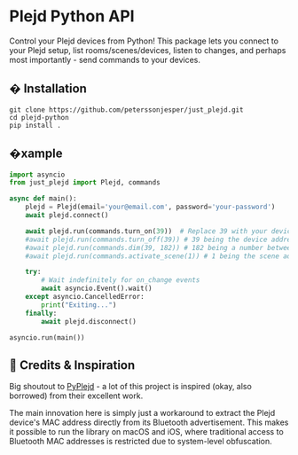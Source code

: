 # Plejd Python API

Control your Plejd devices from Python! This package lets you connect to your Plejd setup, list rooms/scenes/devices, listen to changes, and perhaps most importantly - send commands to your devices.

## � Installation

```
git clone https://github.com/peterssonjesper/just_plejd.git
cd plejd-python
pip install .
```

## �xample

```python
import asyncio
from just_plejd import Plejd, commands

async def main():
    plejd = Plejd(email='your@email.com', password='your-password')
    await plejd.connect()

    await plejd.run(commands.turn_on(39))  # Replace 39 with your device address
    #await plejd.run(commands.turn_off(39)) # 39 being the device address
    #await plejd.run(commands.dim(39, 182)) # 182 being a number between 0 (off) to 255 (on)
    #await plejd.run(commands.activate_scene(1)) # 1 being the scene address

    try:
        # Wait indefinitely for on_change events
        await asyncio.Event().wait()
    except asyncio.CancelledError:
        print("Exiting...")
    finally:
        await plejd.disconnect()

asyncio.run(main())
```

## 🙏 Credits & Inspiration

Big shoutout to [PyPlejd](https://github.com/thomasloveun/pyplejd) - a lot of this project is inspired (okay, also borrowed) from their excellent work.

The main innovation here is simply just a workaround to extract the Plejd device's MAC address directly from its Bluetooth advertisement. This makes it possible to run the library on macOS and iOS, where traditional access to Bluetooth MAC addresses is restricted due to system-level obfuscation.
